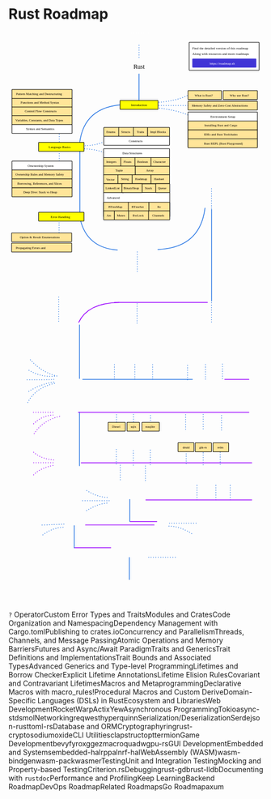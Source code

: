 # Rust Roadmap

<link href="style/main.css" rel="stylesheet">

<svg xmlns="http://www.w3.org/2000/svg" xmlns:xlink="http://www.w3.org/1999/xlink" viewBox="114 164 1349 3053" style="font-family: balsamiq"><path d="M370 1981Q282.6173623453262 1959.3298495166546 223 1887" fill="none" stroke="rgb(43,120,228)" stroke-width="4" stroke-linecap="round" stroke-linejoin="round" stroke-dasharray="0.8 12"></path><path d="M754 2940Q753.9843182390479 2991.8340280064426 754 3056.7794971141675" fill="none" stroke="rgb(43,120,228)" stroke-width="4" stroke-linecap="round" stroke-linejoin="round" stroke-dasharray="undefined"></path><path d="M856.1634036274464 2939.284424534148Q919.3592018825486 2939.027585267256 998.5402181279353 2938.6627039996583" fill="none" stroke="rgb(43,120,228)" stroke-width="4" stroke-linecap="round" stroke-linejoin="round" stroke-dasharray="0.8 12"></path><path d="M462.45735102322453 2888Q558.879652780037 2888 655.3019545368494 2888" fill="none" stroke="rgb(153,0,255)" stroke-width="4" stroke-linecap="round" stroke-linejoin="round" stroke-dasharray="undefined"></path><path d="M462 2772Q461.98431823904787 2823.8340280064426 462 2888.7794971141675" fill="none" stroke="rgb(43,120,228)" stroke-width="4" stroke-linecap="round" stroke-linejoin="round" stroke-dasharray="undefined"></path><path d="M402.8416897816994 2780.353408413874Q344.51742073554163 2783.0594923142744 292.9819881231268 2822.491376173327" fill="none" stroke="rgb(43,120,228)" stroke-width="4" stroke-linecap="round" stroke-linejoin="round" stroke-dasharray="0.8 12"></path><path d="M407.3564720416407 2763.7992067940895Q355.04670294938836 2765.942104849148 289.506625223029 2768.6627039996583" fill="none" stroke="rgb(43,120,228)" stroke-width="4" stroke-linecap="round" stroke-linejoin="round" stroke-dasharray="0.8 12"></path><path d="M521.4573510232245 2768Q703.2364660256287 2768 885.015581028033 2768" fill="none" stroke="rgb(153,0,255)" stroke-width="4" stroke-linecap="round" stroke-linejoin="round" stroke-dasharray="undefined"></path><path d="M758.2544277690694 2750Q828.6350043985511 2750 899.015581028033 2750" fill="none" stroke="rgb(153,0,255)" stroke-width="4" stroke-linecap="round" stroke-linejoin="round" stroke-dasharray="undefined"></path><path d="M963.1535487874855 2774.3336987339526Q1025.55171998833 2774.597801145702 1092.5773069058039 2819.481521333366" fill="none" stroke="rgb(43,120,228)" stroke-width="4" stroke-linecap="round" stroke-linejoin="round" stroke-dasharray="0.8 12"></path><path d="M966.1634036274464 2759.284424534148Q1029.3592018825484 2759.027585267256 1108.5402181279353 2758.6627039996583" fill="none" stroke="rgb(43,120,228)" stroke-width="4" stroke-linecap="round" stroke-linejoin="round" stroke-dasharray="0.8 12"></path><path d="M756 2633Q755.9843182390479 2684.8340280064426 756 2749.7794971141675" fill="none" stroke="rgb(43,120,228)" stroke-width="4" stroke-linecap="round" stroke-linejoin="round" stroke-dasharray="undefined"></path><path d="M635.0793712317483 2652.6821140055463Q583.4607349937739 2656.8890471399313 525.4364760523154 2693.6627039996583" fill="none" stroke="rgb(43,120,228)" stroke-width="4" stroke-linecap="round" stroke-linejoin="round" stroke-dasharray="0.8 12"></path><path d="M636.5842986517288 2622.583565605937Q585.2511366103618 2621.4603373202494 525.4364760523154 2584.6627039996583" fill="none" stroke="rgb(43,120,228)" stroke-width="4" stroke-linecap="round" stroke-linejoin="round" stroke-dasharray="0.8 12"></path><path d="M647.1187905915918 2639.6627039996583Q581.1243014360415 2639.6427381617154 498.43647605231536 2639.6627039996583" fill="none" stroke="rgb(43,120,228)" stroke-width="4" stroke-linecap="round" stroke-linejoin="round" stroke-dasharray="0.8 12"></path><path d="M1287.7888484792786 2635.6627039996583Q1287.8007881932717 2596.1975271364768 1287.7888484792786 2546.749615728162" fill="none" stroke="rgb(43,120,228)" stroke-width="4" stroke-linecap="round" stroke-linejoin="round" stroke-dasharray="0.8 12"></path><path d="M1211.7888484792786 2635.6627039996583Q1211.8007881932717 2596.1975271364768 1211.7888484792786 2546.749615728162" fill="none" stroke="rgb(43,120,228)" stroke-width="4" stroke-linecap="round" stroke-linejoin="round" stroke-dasharray="0.8 12"></path><path d="M1111.7888484792786 2635.6627039996583Q1111.8007881932717 2596.1975271364768 1111.7888484792786 2546.749615728162" fill="none" stroke="rgb(43,120,228)" stroke-width="4" stroke-linecap="round" stroke-linejoin="round" stroke-dasharray="0.8 12"></path><path d="M841.2544277690694 2636Q1121.5013556560707 2636 1401.748283543072 2636" fill="none" stroke="rgb(153,0,255)" stroke-width="4" stroke-linecap="round" stroke-linejoin="round" stroke-dasharray="undefined"></path><path d="M1144.7888484792786 2450.6627039996583Q1144.8007881932717 2411.1975271364768 1144.7888484792786 2361.749615728162" fill="none" stroke="rgb(43,120,228)" stroke-width="4" stroke-linecap="round" stroke-linejoin="round" stroke-dasharray="0.8 12"></path><path d="M1234.7888484792786 2447.6627039996583Q1234.8007881932717 2408.1975271364768 1234.7888484792786 2358.749615728162" fill="none" stroke="rgb(43,120,228)" stroke-width="4" stroke-linecap="round" stroke-linejoin="round" stroke-dasharray="0.8 12"></path><path d="M1054.7888484792786 2443.6627039996583Q1054.8007881932717 2404.1975271364768 1054.7888484792786 2354.749615728162" fill="none" stroke="rgb(43,120,228)" stroke-width="4" stroke-linecap="round" stroke-linejoin="round" stroke-dasharray="0.8 12"></path><g class="clickable-group" data-group-id="100-gui-dev:druid"><rect x="1011.35" y="2333.35" width="84.3" height="47.3" rx="2" fill="rgb(255,229,153)" fill-opacity="1" stroke="rgb(0,0,0)" stroke-width="2.7"></rect><text x="1036" y="2363.5" fill="rgb(0,0,0)" font-style="normal" font-weight="normal" font-size="17px"><tspan>druid</tspan></text></g><g class="clickable-group" data-group-id="101-gui-dev:gtk-rs"><rect x="1102.35" y="2334.35" width="86.3" height="47.3" rx="2" fill="rgb(255,229,153)" fill-opacity="1" stroke="rgb(0,0,0)" stroke-width="2.7"></rect><text x="1124" y="2364.5" fill="rgb(0,0,0)" font-style="normal" font-weight="normal" font-size="17px"><tspan>gtk-rs</tspan></text></g><g class="clickable-group" data-group-id="102-gui-dev:relm"><rect x="1196.35" y="2334.35" width="83.3" height="47.3" rx="2" fill="rgb(255,229,153)" fill-opacity="1" stroke="rgb(0,0,0)" stroke-width="2.7"></rect><text x="1220" y="2364.5" fill="rgb(0,0,0)" font-style="normal" font-weight="normal" font-size="17px"><tspan>relm</tspan></text></g><path d="M838.7888484792786 2533.6627039996583Q838.8007881932716 2494.1975271364768 838.7888484792786 2444.749615728162" fill="none" stroke="rgb(43,120,228)" stroke-width="4" stroke-linecap="round" stroke-linejoin="round" stroke-dasharray="0.8 12"></path><path d="M705.7888484792786 2529.6627039996583Q705.8007881932716 2490.1975271364768 705.7888484792786 2440.749615728162" fill="none" stroke="rgb(43,120,228)" stroke-width="4" stroke-linecap="round" stroke-linejoin="round" stroke-dasharray="0.8 12"></path><path d="M774.7888484792786 2452.6627039996583Q774.8007881932716 2413.1975271364768 774.7888484792786 2363.749615728162" fill="none" stroke="rgb(43,120,228)" stroke-width="4" stroke-linecap="round" stroke-linejoin="round" stroke-dasharray="0.8 12"></path><path d="M864.7888484792786 2449.6627039996583Q864.8007881932716 2410.1975271364768 864.7888484792786 2360.749615728162" fill="none" stroke="rgb(43,120,228)" stroke-width="4" stroke-linecap="round" stroke-linejoin="round" stroke-dasharray="0.8 12"></path><path d="M684.7888484792786 2445.6627039996583Q684.8007881932716 2406.1975271364768 684.7888484792786 2356.749615728162" fill="none" stroke="rgb(43,120,228)" stroke-width="4" stroke-linecap="round" stroke-linejoin="round" stroke-dasharray="0.8 12"></path><path d="M498.7684053373592 2440Q950.2583444402155 2440 1401.748283543072 2440" fill="none" stroke="rgb(153,0,255)" stroke-width="4" stroke-linecap="round" stroke-linejoin="round" stroke-dasharray="undefined"></path><path d="M246.78726083088256 2503.0111918046136Q283.1714966177284 2466.2455354877925 357.92324584081643 2451.980610182584" fill="none" stroke="rgb(153,0,255)" stroke-width="4" stroke-linecap="round" stroke-linejoin="round" stroke-dasharray="0.8 12"></path><path d="M246.78726083088256 2383.703443191008Q290.20089733485577 2421.257738814955 359.5575985615507 2424.562261209366" fill="none" stroke="rgb(153,0,255)" stroke-width="4" stroke-linecap="round" stroke-linejoin="round" stroke-dasharray="0.8 12"></path><path d="M247 2439Q301.98785896360255 2439 357 2439" fill="none" stroke="rgb(153,0,255)" stroke-width="4" stroke-linecap="round" stroke-linejoin="round" stroke-dasharray="0.8 12"></path><path d="M490 2172Q489.96200932434436 2297.573253662477 490 2454.9103192958723" fill="none" stroke="rgb(43,120,228)" stroke-width="4" stroke-linecap="round" stroke-linejoin="round" stroke-dasharray="undefined"></path><path d="M250.05596627235118 2285.6422799469487Q295.43686985896994 2214.1284388882063 390.61030025550286 2192.4841748650924" fill="none" stroke="rgb(153,0,255)" stroke-width="4" stroke-linecap="round" stroke-linejoin="round" stroke-dasharray="0.8 12"></path><path d="M246.78726083088256 2233.3429928834503Q293.3465737698519 2189.014395435564 349.7514822371448 2187.581116702889" fill="none" stroke="rgb(153,0,255)" stroke-width="4" stroke-linecap="round" stroke-linejoin="round" stroke-dasharray="0.8 12"></path><path d="M246 2173Q300.98785896360255 2173 356 2173" fill="none" stroke="rgb(153,0,255)" stroke-width="4" stroke-linecap="round" stroke-linejoin="round" stroke-dasharray="0.8 12"></path><path d="M775.7888484792786 2260.6627039996583Q775.8007881932716 2221.1975271364768 775.7888484792786 2171.749615728162" fill="none" stroke="rgb(43,120,228)" stroke-width="4" stroke-linecap="round" stroke-linejoin="round" stroke-dasharray="0.8 12"></path><path d="M865.7888484792786 2266.6627039996583Q865.8007881932716 2227.1975271364768 865.7888484792786 2177.749615728162" fill="none" stroke="rgb(43,120,228)" stroke-width="4" stroke-linecap="round" stroke-linejoin="round" stroke-dasharray="0.8 12"></path><path d="M685.7888484792786 2262.6627039996583Q685.8007881932716 2223.1975271364768 685.7888484792786 2173.749615728162" fill="none" stroke="rgb(43,120,228)" stroke-width="4" stroke-linecap="round" stroke-linejoin="round" stroke-dasharray="0.8 12"></path><g class="clickable-group" data-group-id="100-database-orm:diesel"><rect x="641.35" y="2225.35" width="91.3" height="47.3" rx="2" fill="rgb(255,229,153)" fill-opacity="1" stroke="rgb(0,0,0)" stroke-width="2.7"></rect><text x="662" y="2254.5" fill="rgb(0,0,0)" font-style="normal" font-weight="normal" font-size="17px"><tspan>Diesel</tspan></text></g><g class="clickable-group" data-group-id="101-database-orm:sqlx"><rect x="741.35" y="2225.35" width="66.3" height="47.3" rx="2" fill="rgb(255,229,153)" fill-opacity="1" stroke="rgb(0,0,0)" stroke-width="2.7"></rect><text x="761" y="2254.5" fill="rgb(0,0,0)" font-style="normal" font-weight="normal" font-size="17px"><tspan>sqlx</tspan></text></g><g class="clickable-group" data-group-id="102-database-orm:rusqlite"><rect x="820.35" y="2225.35" width="92.3" height="47.3" rx="2" fill="rgb(255,229,153)" fill-opacity="1" stroke="rgb(0,0,0)" stroke-width="2.7"></rect><text x="838" y="2254.5" fill="rgb(0,0,0)" font-style="normal" font-weight="normal" font-size="17px"><tspan>rusqlite</tspan></text></g><path d="M1144.7888484792786 2260.6627039996583Q1144.8007881932717 2221.1975271364768 1144.7888484792786 2171.749615728162" fill="none" stroke="rgb(43,120,228)" stroke-width="4" stroke-linecap="round" stroke-linejoin="round" stroke-dasharray="0.8 12"></path><path d="M1241.7888484792786 2266.6627039996583Q1241.8007881932717 2227.1975271364768 1241.7888484792786 2177.749615728162" fill="none" stroke="rgb(43,120,228)" stroke-width="4" stroke-linecap="round" stroke-linejoin="round" stroke-dasharray="0.8 12"></path><path d="M1051.7888484792786 2262.6627039996583Q1051.8007881932717 2223.1975271364768 1051.7888484792786 2173.749615728162" fill="none" stroke="rgb(43,120,228)" stroke-width="4" stroke-linecap="round" stroke-linejoin="round" stroke-dasharray="0.8 12"></path><path d="M483.7684053373592 2173Q935.2583444402155 2173 1386.748283543072 2173" fill="none" stroke="rgb(153,0,255)" stroke-width="4" stroke-linecap="round" stroke-linejoin="round" stroke-dasharray="undefined"></path><path d="M1258.9195998760458 1999Q1322.833941709559 1999 1386.748283543072 1999" fill="none" stroke="rgb(153,0,255)" stroke-width="4" stroke-linecap="round" stroke-linejoin="round" stroke-dasharray="undefined"></path><path d="M1246.7888484792786 1994.662703999658Q1246.8007881932717 1955.1975271364765 1246.7888484792786 1905.7496157281619" fill="none" stroke="rgb(43,120,228)" stroke-width="4" stroke-linecap="round" stroke-linejoin="round" stroke-dasharray="0.8 12"></path><path d="M1156.7888484792786 1997.662703999658Q1156.8007881932717 1958.1975271364765 1156.7888484792786 1908.7496157281619" fill="none" stroke="rgb(43,120,228)" stroke-width="4" stroke-linecap="round" stroke-linejoin="round" stroke-dasharray="0.8 12"></path><path d="M1061.7888484792786 2001.662703999658Q1061.8007881932717 1962.1975271364765 1061.7888484792786 1912.7496157281619" fill="none" stroke="rgb(43,120,228)" stroke-width="4" stroke-linecap="round" stroke-linejoin="round" stroke-dasharray="0.8 12"></path><path d="M876.7888484792786 1997.662703999658Q876.8007881932716 1958.1975271364765 876.7888484792786 1908.7496157281619" fill="none" stroke="rgb(43,120,228)" stroke-width="4" stroke-linecap="round" stroke-linejoin="round" stroke-dasharray="0.8 12"></path><path d="M782.7888484792786 1997.662703999658Q782.8007881932716 1958.1975271364765 782.7888484792786 1908.7496157281619" fill="none" stroke="rgb(43,120,228)" stroke-width="4" stroke-linecap="round" stroke-linejoin="round" stroke-dasharray="0.8 12"></path><path d="M674.7888484792786 1997.662703999658Q674.8007881932716 1958.1975271364765 674.7888484792786 1908.7496157281619" fill="none" stroke="rgb(43,120,228)" stroke-width="4" stroke-linecap="round" stroke-linejoin="round" stroke-dasharray="0.8 12"></path><path d="M1087.661735648691 1998.9077208100184Q829.927823346783 1998.8297465186615 507 1998.9077208100184" fill="none" stroke="rgb(43,120,228)" stroke-width="4" stroke-linecap="round" stroke-linejoin="round" stroke-dasharray="undefined"></path><path d="M357.92324584081643 2019.6917170625015Q254.67529510414943 2044.2153836398602 216 2121" fill="none" stroke="rgb(43,120,228)" stroke-width="4" stroke-linecap="round" stroke-linejoin="round" stroke-dasharray="0.8 12"></path><path d="M353.02018767861347 2013.1543061795646Q283.0666815120215 2023.143346018304 220 2063" fill="none" stroke="rgb(43,120,228)" stroke-width="4" stroke-linecap="round" stroke-linejoin="round" stroke-dasharray="0.8 12"></path><path d="M354 1999Q292.0090794643519 2001.644641968984 212 2001" fill="none" stroke="rgb(43,120,228)" stroke-width="4" stroke-linecap="round" stroke-linejoin="round" stroke-dasharray="0.8 12"></path><path d="M357.92324584081643 1982.1016044856124Q282.7502144594085 1988.3838906729122 216 1947" fill="none" stroke="rgb(43,120,228)" stroke-width="4" stroke-linecap="round" stroke-linejoin="round" stroke-dasharray="0.8 12"></path><path d="M490 1711Q489.96200932434436 1836.5732536624769 490 1993.9103192958723" fill="none" stroke="rgb(43,120,228)" stroke-width="4" stroke-linecap="round" stroke-linejoin="round" stroke-dasharray="undefined"></path><path d="M379.78884847927867 1691.662703999658Q379.80695197783245 1631.8239362799552 379.78884847927867 1556.8489248858714" fill="none" stroke="rgb(43,120,228)" stroke-width="4" stroke-linecap="round" stroke-linejoin="round" stroke-dasharray="0.8 12"></path><path d="M485.82574646249856 1697.4809764123827Q533.5565279246206 1595.2817603796416 699 1592" fill="none" stroke="rgb(153,0,255)" stroke-width="4" stroke-linecap="round" stroke-linejoin="round" stroke-dasharray="undefined"></path><path d="M794.7888484792786 1701.844680721926Q794.8030821431155 1654.797150013699 794.7888484792786 1595.8489248858714" fill="none" stroke="rgb(43,120,228)" stroke-width="4" stroke-linecap="round" stroke-linejoin="round" stroke-dasharray="0.8 12"></path><path d="M674.9195998760458 1592Q920.9597999380229 1592 1167 1592" fill="none" stroke="rgb(153,0,255)" stroke-width="4" stroke-linecap="round" stroke-linejoin="round" stroke-dasharray="undefined"></path><path d="M1188.7888484792786 1695.9786052007807Q1188.803771553315 1646.6523184455075 1188.7888484792786 1584.8489248858714" fill="none" stroke="rgb(43,120,228)" stroke-width="4" stroke-linecap="round" stroke-linejoin="round" stroke-dasharray="0.8 12"></path><path d="M1189 1100Q1188.9349124213584 1315.1385539214548 1189 1584.6965034956197" fill="none" stroke="rgb(43,120,228)" stroke-width="4" stroke-linecap="round" stroke-linejoin="round" stroke-dasharray="undefined"></path><path d="M1154.3216248047888 1093.6846144050496Q1127.8545947489904 1303.3892148522145 905 1312.1384074012913" fill="none" stroke="rgb(43,120,228)" stroke-width="4" stroke-linecap="round" stroke-linejoin="round" stroke-dasharray="undefined"></path><path d="M1188.7888484792786 1093.9786052007807Q1188.803771553315 1044.6523184455075 1188.7888484792786 982.8489248858713" fill="none" stroke="rgb(43,120,228)" stroke-width="4" stroke-linecap="round" stroke-linejoin="round" stroke-dasharray="0.8 12"></path><path d="M795.7888484792786 1427.9786052007807Q795.8037715533152 1378.6523184455075 795.7888484792786 1316.8489248858714" fill="none" stroke="rgb(43,120,228)" stroke-width="4" stroke-linecap="round" stroke-linejoin="round" stroke-dasharray="0.8 12"></path><path d="M493.52211585983116 1152.0361614695616Q529.5470521239776 1303.851434704452 690.4948601868035 1314.8475811346607" fill="none" stroke="rgb(43,120,228)" stroke-width="4" stroke-linecap="round" stroke-linejoin="round" stroke-dasharray="undefined"></path><path d="M381.78884847927867 1247.9786052007807Q381.80377155331524 1198.6523184455075 381.78884847927867 1136.8489248858714" fill="none" stroke="rgb(43,120,228)" stroke-width="4" stroke-linecap="round" stroke-linejoin="round" stroke-dasharray="0.8 12"></path><path d="M492 788Q491.9536530115815 941.1939622744541 492 1133.1384074012913" fill="none" stroke="rgb(43,120,228)" stroke-width="4" stroke-linecap="round" stroke-linejoin="round" stroke-dasharray="undefined"></path><path d="M504.2489525547647 780.4468097498067Q566.0762136000193 779.3512998807404 625.0795576427906 801.7008745116257" fill="none" stroke="rgb(43,120,228)" stroke-width="4" stroke-linecap="round" stroke-linejoin="round" stroke-dasharray="0.8 12"></path><path d="M494.2489525547647 762.4468097498067Q571.2238023047556 767.8334497783549 626.5332310326576 739.1929187473465" fill="none" stroke="rgb(43,120,228)" stroke-width="4" stroke-linecap="round" stroke-linejoin="round" stroke-dasharray="0.8 12"></path><g class="clickable-group done" data-group-id="100-language-basics:data-structures:integers"><rect x="617.35" y="825.35" width="92.3" height="47.3" rx="2" fill="rgb(255,229,153)" fill-opacity="1" stroke="rgb(0,0,0)" stroke-width="2.7"></rect><text x="631" y="854.5" fill="rgb(0,0,0)" font-style="normal" font-weight="normal" font-size="17px"><tspan>Integers</tspan></text></g><g class="clickable-group done" data-group-id="101-language-basics:data-structures:floats"><rect x="708.35" y="825.35" width="77.3" height="47.3" rx="2" fill="rgb(255,229,153)" fill-opacity="1" stroke="rgb(0,0,0)" stroke-width="2.7"></rect><text x="723" y="854.5" fill="rgb(0,0,0)" font-style="normal" font-weight="normal" font-size="17px"><tspan>Floats</tspan></text></g><g class="clickable-group done" data-group-id="102-language-basics:data-structures:boolean"><rect x="783.35" y="825.35" width="86.3" height="47.3" rx="2" fill="rgb(255,229,153)" fill-opacity="1" stroke="rgb(0,0,0)" stroke-width="2.7"></rect><text x="795" y="854.5" fill="rgb(0,0,0)" font-style="normal" font-weight="normal" font-size="17px"><tspan>Boolean</tspan></text></g><g class="clickable-group done" data-group-id="103-language-basics:data-structures:character"><rect x="868.35" y="825.35" width="98.3" height="47.3" rx="2" fill="rgb(255,229,153)" fill-opacity="1" stroke="rgb(0,0,0)" stroke-width="2.7"></rect><text x="880" y="854.5" fill="rgb(0,0,0)" font-style="normal" font-weight="normal" font-size="17px"><tspan>Character</tspan></text></g><path d="M382.78884847927867 882.4468097498067Q382.8188743713787 783.2001156585675 382.78884847927867 658.8489248858713" fill="none" stroke="rgb(43,120,228)" stroke-width="4" stroke-linecap="round" stroke-linejoin="round" stroke-dasharray="0.8 12"></path><path d="M490.3290599928851 752.9533784757213Q512.0599950183354 555.130723671213 730.4011516807963 546.3458813867311" fill="none" stroke="rgb(43,120,228)" stroke-width="4" stroke-linecap="round" stroke-linejoin="round" stroke-dasharray="undefined"></path><path d="M1074 606Q1001.7369878942461 571.8664381308557 876.6666666666666 562" fill="none" stroke="rgb(43,120,228)" stroke-width="4" stroke-linecap="round" stroke-linejoin="round" stroke-dasharray="0.8 12"></path><path d="M1071.3333333333333 494Q998.44314357353 530.5785280649723 892.6666666666666 535.3333333333334" fill="none" stroke="rgb(43,120,228)" stroke-width="4" stroke-linecap="round" stroke-linejoin="round" stroke-dasharray="0.8 12"></path><path d="M1090 551.1591837857379Q1002.7070610865221 551.1327743583116 893.3333333333334 551.1591837857379" fill="none" stroke="rgb(43,120,228)" stroke-width="4" stroke-linecap="round" stroke-linejoin="round" stroke-dasharray="0.8 12"></path><text x="776" y="355.5" fill="rgb(0,0,0)" font-style="normal" font-weight="normal" font-size="32px"><tspan>Rust</tspan></text><g><rect x="1070.35" y="217.35" width="370.3" height="148.3" rx="2" fill="rgb(255,255,255)" fill-opacity="1" stroke="rgb(0,0,0)" stroke-width="2.7"></rect><text x="1087" y="254.5" fill="rgb(0,0,0)" font-style="normal" font-weight="normal" font-size="18px"><tspan>Find the detailed version of this roadmap</tspan></text><g class="clickable-group" data-group-id="ext_link:roadmap.sh"><rect x="1088.35" y="305.35" width="336.3" height="44.3" rx="2" fill="rgb(65,53,214)" fill-opacity="1" stroke="rgb(65,53,214)" stroke-width="2.7"></rect><text x="1179" y="335" fill="rgb(255,255,255)" font-style="normal" font-weight="normal" font-size="18px"><tspan>https://roadmap.sh</tspan></text></g><text x="1087" y="283.5" fill="rgb(0,0,0)" font-style="normal" font-weight="normal" font-size="18px"><tspan>Along with resources and more roadmaps</tspan></text></g><path d="M805 233Q804.9900415173787 265.91647339024644 805 307.1591837857379" fill="none" stroke="rgb(43,120,228)" stroke-width="4" stroke-linecap="round" stroke-linejoin="round" stroke-dasharray="0.8 12"></path><path d="M805 385Q804.9779613492987 457.8459030312667 805 549.118210565488" fill="none" stroke="rgb(43,120,228)" stroke-width="4" stroke-linecap="round" stroke-linejoin="round" stroke-dasharray="undefined"></path><path d="M854.5784149280623 169.15918378573792Q809.9354381636736 169.14567759073944 754 169.15918378573792" fill="none" stroke="rgb(255,255,255)" stroke-width="4" stroke-linecap="round" stroke-linejoin="round" stroke-dasharray="0.8 12"></path><g class="clickable-group done" data-group-id="100-introduction"><rect x="704.35" y="524.35" width="201.3" height="47.3" rx="2" fill="rgb(255,255,0)" fill-opacity="1" stroke="rgb(0,0,0)" stroke-width="2.7"></rect><text x="763" y="554.5" fill="rgb(0,0,0)" font-style="normal" font-weight="normal" font-size="17px"><tspan>Introduction</tspan></text></g><g class="clickable-group done" data-group-id="100-introduction:what-is-rust"><rect x="1064.35" y="472.35" width="177.3" height="47.3" rx="2" fill="rgb(255,229,153)" fill-opacity="1" stroke="rgb(0,0,0)" stroke-width="2.7"></rect><text x="1100" y="503" fill="rgb(0,0,0)" font-style="normal" font-weight="normal" font-size="17px"><tspan>What is Rust?</tspan></text></g><g class="clickable-group done" data-group-id="102-introduction:memory-safety"><rect x="1064.35" y="528.35" width="367.3" height="47.3" rx="2" fill="rgb(255,229,153)" fill-opacity="1" stroke="rgb(0,0,0)" stroke-width="2.7"></rect><text x="1084" y="558" fill="rgb(0,0,0)" font-style="normal" font-weight="normal" font-size="17px"><tspan>Memory Safety and Zero-Cost Abstractions</tspan></text></g><rect x="1064.35" y="585.35" width="367.3" height="186.3" rx="2" fill="rgb(255,255,255)" fill-opacity="1" stroke="rgb(0,0,0)" stroke-width="2.7"></rect><g class="clickable-group done" data-group-id="101-language-basics"><rect x="273.35" y="746.35" width="240.3" height="47.3" rx="2" fill="rgb(255,255,0)" fill-opacity="1" stroke="rgb(0,0,0)" stroke-width="2.7"></rect><text x="327" y="776.5" fill="rgb(0,0,0)" font-style="normal" font-weight="normal" font-size="17px"><tspan>Language Basics</tspan></text></g><g class="clickable-group done" data-group-id="101-introduction:why-rust"><rect x="1250.35" y="472.35" width="181.3" height="47.3" rx="2" fill="rgb(255,229,153)" fill-opacity="1" stroke="rgb(0,0,0)" stroke-width="2.7"></rect><text x="1285" y="503" fill="rgb(0,0,0)" font-style="normal" font-weight="normal" font-size="17px"><tspan>Why use Rust?</tspan></text></g><text x="1183" y="615.5" fill="rgb(0,0,0)" font-style="normal" font-weight="normal" font-size="17px"><tspan>Environment Setup</tspan></text><g class="clickable-group done" data-group-id="103-introduction:installing-rust"><rect x="1064.35" y="633.35" width="367.3" height="47.3" rx="2" fill="rgb(255,229,153)" fill-opacity="1" stroke="rgb(0,0,0)" stroke-width="2.7"></rect><text x="1151" y="662.5" fill="rgb(0,0,0)" font-style="normal" font-weight="normal" font-size="17px"><tspan>Installing Rust and Cargo</tspan></text></g><g class="clickable-group done" data-group-id="104-introduction:ides-and-rust"><rect x="1064.35" y="680.35" width="367.3" height="47.3" rx="2" fill="rgb(255,229,153)" fill-opacity="1" stroke="rgb(0,0,0)" stroke-width="2.7"></rect><text x="1149" y="709.5" fill="rgb(0,0,0)" font-style="normal" font-weight="normal" font-size="17px"><tspan>IDEs and Rust Toolchains</tspan></text></g><g class="clickable-group done" data-group-id="105-introduction:rust-repl"><rect x="1064.35" y="727.35" width="367.3" height="47.3" rx="2" fill="rgb(255,229,153)" fill-opacity="1" stroke="rgb(0,0,0)" stroke-width="2.7"></rect><text x="1149" y="757" fill="rgb(0,0,0)" font-style="normal" font-weight="normal" font-size="17px"><tspan>Rust REPL (Rust Playground)</tspan></text></g><g class="clickable-group done" data-group-id="100-language-basics:syntax"><rect x="132.35" y="651.35" width="318.3" height="47.3" rx="2" fill="rgb(255,255,255)" fill-opacity="1" stroke="rgb(0,0,0)" stroke-width="2.7"></rect><text x="207" y="681.5" fill="rgb(0,0,0)" font-style="normal" font-weight="normal" font-size="17px"><tspan>Syntax and Semantics</tspan></text></g><g class="clickable-group done" data-group-id="101-language-basics:syntax:variables"><rect x="132.35" y="604.35" width="318.3" height="47.3" rx="2" fill="rgb(255,229,153)" fill-opacity="1" stroke="rgb(0,0,0)" stroke-width="2.7"></rect><text x="151" y="635" fill="rgb(0,0,0)" font-style="normal" font-weight="normal" font-size="17px"><tspan>Variables, Constants, and Data Types</tspan></text></g><g class="clickable-group done" data-group-id="102-language-basics:syntax:control-flow"><rect x="132.35" y="557.35" width="318.3" height="47.3" rx="2" fill="rgb(255,229,153)" fill-opacity="1" stroke="rgb(0,0,0)" stroke-width="2.7"></rect><text x="200" y="587.5" fill="rgb(0,0,0)" font-style="normal" font-weight="normal" font-size="17px"><tspan>Control Flow Constructs</tspan></text></g><g class="clickable-group done" data-group-id="103-language-basics:syntax:functions"><rect x="132.35" y="512.35" width="318.3" height="47.3" rx="2" fill="rgb(255,229,153)" fill-opacity="1" stroke="rgb(0,0,0)" stroke-width="2.7"></rect><text x="178" y="542.5" fill="rgb(0,0,0)" font-style="normal" font-weight="normal" font-size="17px"><tspan>Functions and Method Syntax</tspan></text></g><g class="clickable-group done" data-group-id="101-language-basics:ownership"><rect x="132.35" y="845.35" width="318.3" height="47.3" rx="2" fill="rgb(255,255,255)" fill-opacity="1" stroke="rgb(0,0,0)" stroke-width="2.7"></rect><text x="216" y="875.5" fill="rgb(0,0,0)" font-style="normal" font-weight="normal" font-size="17px"><tspan>Onwnership System</tspan></text></g><g class="clickable-group done" data-group-id="100-language-basics:ownership:rules"><rect x="132.35" y="892.35" width="318.3" height="47.3" rx="2" fill="rgb(255,229,153)" fill-opacity="1" stroke="rgb(0,0,0)" stroke-width="2.7"></rect><text x="151" y="922.5" fill="rgb(0,0,0)" font-style="normal" font-weight="normal" font-size="17px"><tspan>Ownership Rules and Memory Safety</tspan></text></g><g class="clickable-group done" data-group-id="101-language-basics:ownership:borrowing"><rect x="132.35" y="939.35" width="318.3" height="47.3" rx="2" fill="rgb(255,229,153)" fill-opacity="1" stroke="rgb(0,0,0)" stroke-width="2.7"></rect><text x="161" y="969.5" fill="rgb(0,0,0)" font-style="normal" font-weight="normal" font-size="17px"><tspan>Borrowing, References, and Slices</tspan></text></g><g class="clickable-group done" data-group-id="102-language-basics:ownership:stack-heap"><rect x="132.35" y="986.35" width="318.3" height="47.3" rx="2" fill="rgb(255,229,153)" fill-opacity="1" stroke="rgb(0,0,0)" stroke-width="2.7"></rect><text x="192" y="1016.5" fill="rgb(0,0,0)" font-style="normal" font-weight="normal" font-size="17px"><tspan>Deep Dive: Stack vs Heap</tspan></text></g><g class="clickable-group done" data-group-id="104-language-basics:syntax:pattern-matching"><rect x="132.35" y="466.35" width="318.3" height="47.3" rx="2" fill="rgb(255,229,153)" fill-opacity="1" stroke="rgb(0,0,0)" stroke-width="2.7"></rect><text x="154" y="497" fill="rgb(0,0,0)" font-style="normal" font-weight="normal" font-size="17px"><tspan>Pattern Matching and Destructuring</tspan></text></g><g class="clickable-group done" data-group-id="103-language-basics:data-structures"><rect x="617.35" y="779.35" width="349.3" height="47.3" rx="2" fill="rgb(255,255,255)" fill-opacity="1" stroke="rgb(0,0,0)" stroke-width="2.7"></rect><text x="717" y="809.5" fill="rgb(0,0,0)" font-style="normal" font-weight="normal" font-size="17px"><tspan>Data Structures</tspan></text></g><g class="clickable-group done" data-group-id="104-language-basics:data-structures:tuple"><rect x="617.35" y="871.35" width="168.3" height="47.3" rx="2" fill="rgb(255,229,153)" fill-opacity="1" stroke="rgb(0,0,0)" stroke-width="2.7"></rect><text x="680" y="900.5" fill="rgb(0,0,0)" font-style="normal" font-weight="normal" font-size="17px"><tspan>Tuple</tspan></text></g><g class="clickable-group done" data-group-id="105-language-basics:data-structures:array"><rect x="785.35" y="872.35" width="181.3" height="47.3" rx="2" fill="rgb(255,229,153)" fill-opacity="1" stroke="rgb(0,0,0)" stroke-width="2.7"></rect><text x="843" y="901" fill="rgb(0,0,0)" font-style="normal" font-weight="normal" font-size="17px"><tspan>Array</tspan></text></g><g class="clickable-group done" data-group-id="112-language-basics:data-structures:stack"><rect x="821.35" y="964.35" width="74.3" height="47.3" rx="2" fill="rgb(255,229,153)" fill-opacity="1" stroke="rgb(0,0,0)" stroke-width="2.7"></rect><text x="836" y="993.5" fill="rgb(0,0,0)" font-style="normal" font-weight="normal" font-size="17px"><tspan>Stack</tspan></text></g><rect x="617.35" y="1011.35" width="350.3" height="127.3" rx="2" fill="rgb(255,255,255)" fill-opacity="1" stroke="rgb(0,0,0)" stroke-width="2.7"></rect><text x="634" y="1045" fill="rgb(0,0,0)" font-style="normal" font-weight="normal" font-size="17px"><tspan>Advanced</tspan></text><g class="clickable-group done" data-group-id="106-language-basics:data-structures:vector"><rect x="617.35" y="917.35" width="76.3" height="47.3" rx="2" fill="rgb(255,229,153)" fill-opacity="1" stroke="rgb(0,0,0)" stroke-width="2.7"></rect><text x="631" y="947" fill="rgb(0,0,0)" font-style="normal" font-weight="normal" font-size="17px"><tspan>Vector</tspan></text></g><g class="clickable-group done" data-group-id="107-language-basics:data-structures:string"><rect x="693.35" y="917.35" width="78.3" height="47.3" rx="2" fill="rgb(255,229,153)" fill-opacity="1" stroke="rgb(0,0,0)" stroke-width="2.7"></rect><text x="710" y="946.5" fill="rgb(0,0,0)" font-style="normal" font-weight="normal" font-size="17px"><tspan>String</tspan></text></g><g class="clickable-group done" data-group-id="108-language-basics:data-structures:hashmap"><rect x="768.35" y="917.35" width="101.3" height="47.3" rx="2" fill="rgb(255,229,153)" fill-opacity="1" stroke="rgb(0,0,0)" stroke-width="2.7"></rect><text x="784" y="946.5" fill="rgb(0,0,0)" font-style="normal" font-weight="normal" font-size="17px"><tspan>Hashmap</tspan></text></g><g class="clickable-group done" data-group-id="109-language-basics:data-structures:hashset"><rect x="868.35" y="917.35" width="98.3" height="47.3" rx="2" fill="rgb(255,229,153)" fill-opacity="1" stroke="rgb(0,0,0)" stroke-width="2.7"></rect><text x="884" y="946.5" fill="rgb(0,0,0)" font-style="normal" font-weight="normal" font-size="17px"><tspan>Hashset</tspan></text></g><g class="clickable-group done" data-group-id="110-language-basics:data-structures:linked-list"><rect x="617.35" y="964.35" width="107.3" height="47.3" rx="2" fill="rgb(255,229,153)" fill-opacity="1" stroke="rgb(0,0,0)" stroke-width="2.7"></rect><text x="628" y="993.5" fill="rgb(0,0,0)" font-style="normal" font-weight="normal" font-size="17px"><tspan>LinkedList</tspan></text></g><g class="clickable-group done" data-group-id="111-language-basics:data-structures:binary-heap"><rect x="714.35" y="964.35" width="107.3" height="47.3" rx="2" fill="rgb(255,229,153)" fill-opacity="1" stroke="rgb(0,0,0)" stroke-width="2.7"></rect><text x="723" y="993.5" fill="rgb(0,0,0)" font-style="normal" font-weight="normal" font-size="17px"><tspan>BinaryHeap</tspan></text></g><g class="clickable-group done" data-group-id="113-language-basics:data-structures:queue"><rect x="893.35" y="964.35" width="74.3" height="47.3" rx="2" fill="rgb(255,229,153)" fill-opacity="1" stroke="rgb(0,0,0)" stroke-width="2.7"></rect><text x="905" y="994" fill="rgb(0,0,0)" font-style="normal" font-weight="normal" font-size="17px"><tspan>Queue</tspan></text></g><g class="clickable-group done" data-group-id="114-language-basics:data-structures:btree-map"><rect x="617.35" y="1062.35" width="132.3" height="47.3" rx="2" fill="rgb(255,229,153)" fill-opacity="1" stroke="rgb(0,0,0)" stroke-width="2.7"></rect><text x="643" y="1091.5" fill="rgb(0,0,0)" font-style="normal" font-weight="normal" font-size="17px"><tspan>BTreeMap</tspan></text></g><g class="clickable-group done" data-group-id="115-language-basics:data-structures:btree-set"><rect x="748.35" y="1062.35" width="109.3" height="47.3" rx="2" fill="rgb(255,229,153)" fill-opacity="1" stroke="rgb(0,0,0)" stroke-width="2.7"></rect><text x="766" y="1091.5" fill="rgb(0,0,0)" font-style="normal" font-weight="normal" font-size="17px"><tspan>BTreeSet</tspan></text></g><g class="clickable-group done" data-group-id="116-language-basics:data-structures:rc"><rect x="857.35" y="1062.35" width="110.3" height="47.3" rx="2" fill="rgb(255,229,153)" fill-opacity="1" stroke="rgb(0,0,0)" stroke-width="2.7"></rect><text x="902" y="1091.5" fill="rgb(0,0,0)" font-style="normal" font-weight="normal" font-size="17px"><tspan>Rc</tspan></text></g><g class="clickable-group done" data-group-id="117-language-basics:data-structures:arc"><rect x="617.35" y="1108.35" width="57.3" height="47.3" rx="2" fill="rgb(255,229,153)" fill-opacity="1" stroke="rgb(0,0,0)" stroke-width="2.7"></rect><text x="633" y="1138" fill="rgb(0,0,0)" font-style="normal" font-weight="normal" font-size="17px"><tspan>Arc</tspan></text></g><g class="clickable-group done" data-group-id="119-language-basics:data-structures:rwlock"><rect x="749.35" y="1108.35" width="107.3" height="47.3" rx="2" fill="rgb(255,229,153)" fill-opacity="1" stroke="rgb(0,0,0)" stroke-width="2.7"></rect><text x="771" y="1137.5" fill="rgb(0,0,0)" font-style="normal" font-weight="normal" font-size="17px"><tspan>RwLock</tspan></text></g><g class="clickable-group done" data-group-id="120-language-basics:data-structures:channels"><rect x="855.35" y="1108.35" width="112.3" height="47.3" rx="2" fill="rgb(255,229,153)" fill-opacity="1" stroke="rgb(0,0,0)" stroke-width="2.7"></rect><text x="875" y="1137.5" fill="rgb(0,0,0)" font-style="normal" font-weight="normal" font-size="17px"><tspan>Channels</tspan></text></g><g class="clickable-group done" data-group-id="118-language-basics:data-structures:mutex"><rect x="674.35" y="1108.35" width="75.3" height="47.3" rx="2" fill="rgb(255,229,153)" fill-opacity="1" stroke="rgb(0,0,0)" stroke-width="2.7"></rect><text x="688" y="1137.5" fill="rgb(0,0,0)" font-style="normal" font-weight="normal" font-size="17px"><tspan>Mutex</tspan></text></g><g class="clickable-group done" data-group-id="100-language-basics:constructs:enums"><rect x="618.35" y="667.35" width="81.3" height="47.3" rx="2" fill="rgb(255,229,153)" fill-opacity="1" stroke="rgb(0,0,0)" stroke-width="2.7"></rect><text x="632" y="696.5" fill="rgb(0,0,0)" font-style="normal" font-weight="normal" font-size="17px"><tspan>Enums</tspan></text></g><g class="clickable-group done" data-group-id="101-language-basics:constructs:structs"><rect x="697.35" y="667.35" width="80.3" height="47.3" rx="2" fill="rgb(255,229,153)" fill-opacity="1" stroke="rgb(0,0,0)" stroke-width="2.7"></rect><text x="711" y="696.5" fill="rgb(0,0,0)" font-style="normal" font-weight="normal" font-size="17px"><tspan>Structs</tspan></text></g><g class="clickable-group done" data-group-id="102-language-basics:constructs:traits"><rect x="775.35" y="667.35" width="75.3" height="47.3" rx="2" fill="rgb(255,229,153)" fill-opacity="1" stroke="rgb(0,0,0)" stroke-width="2.7"></rect><text x="793" y="696.5" fill="rgb(0,0,0)" font-style="normal" font-weight="normal" font-size="17px"><tspan>Traits</tspan></text></g><g class="clickable-group done" data-group-id="103-language-basics:constructs:impl-blocks"><rect x="850.35" y="667.35" width="116.3" height="47.3" rx="2" fill="rgb(255,229,153)" fill-opacity="1" stroke="rgb(0,0,0)" stroke-width="2.7"></rect><text x="864" y="696.5" fill="rgb(0,0,0)" font-style="normal" font-weight="normal" font-size="17px"><tspan>Impl Blocks</tspan></text></g><g class="clickable-group done" data-group-id="102-language-basics:constructs"><rect x="618.35" y="714.35" width="348.3" height="47.3" rx="2" fill="rgb(255,255,255)" fill-opacity="1" stroke="rgb(0,0,0)" stroke-width="2.7"></rect><text x="751" y="744.5" fill="rgb(0,0,0)" font-style="normal" font-weight="normal" font-size="17px"><tspan>Constructs</tspan></text></g><g class="clickable-group done" data-group-id="102-error-handling"><rect x="273.35" y="1115.35" width="240.3" height="47.3" rx="2" fill="rgb(255,255,0)" fill-opacity="1" stroke="rgb(0,0,0)" stroke-width="2.7"></rect><text x="337" y="1145.5" fill="rgb(0,0,0)" font-style="normal" font-weight="normal" font-size="17px"><tspan>Error Handling</tspan></text></g><g class="clickable-group done" data-group-id="100-error-handling:option"><rect x="130.35" y="1224.35" width="318.3" height="47.3" rx="2" fill="rgb(255,229,153)" fill-opacity="1" stroke="rgb(0,0,0)" stroke-width="2.7"></rect><text x="174" y="1254.5" fill="rgb(0,0,0)" font-style="normal" font-weight="normal" font-size="17px"><tspan>Option &amp; Result Enumerations</tspan></text></g><g class="clickable-group done" data-group-id="101-error-handling:propagating"><rect x="130.35" y="1278.35" width="318.3" height="47.3" rx="2" fill="rgb(255,229,153)" fill-opacity="1" stroke="rgb(0,0,0)" stroke-width="2.7"></rect><text x="153" y="1309" fill="rgb(0,0,0)" font-style="normal" font-weight="normal" font-size="17px"><tspan>Propagating Errors and `?` Operator</tspan></text></g><g class="clickable-group done" data-group-id="102-error-handling:custom-error"><rect x="130.35" y="1332.35" width="318.3" height="47.3" rx="2" fill="rgb(255,229,153)" fill-opacity="1" stroke="rgb(0,0,0)" stroke-width="2.7"></rect><text x="174" y="1362.5" fill="rgb(0,0,0)" font-style="normal" font-weight="normal" font-size="17px"><tspan>Custom Error Types and Traits</tspan></text></g><g class="clickable-group done" data-group-id="103-modules-and-crates"><rect x="676.35" y="1288.35" width="240.3" height="47.3" rx="2" fill="rgb(255,255,0)" fill-opacity="1" stroke="rgb(0,0,0)" stroke-width="2.7"></rect><text x="727" y="1318.5" fill="rgb(0,0,0)" font-style="normal" font-weight="normal" font-size="17px"><tspan>Modules and Crates</tspan></text></g><g class="clickable-group done" data-group-id="100-modules-and-crates:code-organization"><rect x="617.35" y="1376.35" width="359.3" height="47.3" rx="2" fill="rgb(255,229,153)" fill-opacity="1" stroke="rgb(0,0,0)" stroke-width="2.7"></rect><text x="652" y="1407" fill="rgb(0,0,0)" font-style="normal" font-weight="normal" font-size="17px"><tspan>Code Organization and Namespacing</tspan></text></g><g class="clickable-group done" data-group-id="101-modules-and-crates:dependency-mgmt"><rect x="617.35" y="1423.35" width="359.3" height="47.3" rx="2" fill="rgb(255,229,153)" fill-opacity="1" stroke="rgb(0,0,0)" stroke-width="2.7"></rect><text x="634" y="1453.5" fill="rgb(0,0,0)" font-style="normal" font-weight="normal" font-size="17px"><tspan>Dependency Management with Cargo.toml</tspan></text></g><g class="clickable-group done" data-group-id="102-modules-and-crates:publishing"><rect x="617.35" y="1470.35" width="359.3" height="47.3" rx="2" fill="rgb(255,229,153)" fill-opacity="1" stroke="rgb(0,0,0)" stroke-width="2.7"></rect><text x="713" y="1501" fill="rgb(0,0,0)" font-style="normal" font-weight="normal" font-size="17px"><tspan>Publishing to crates.io</tspan></text></g><g class="clickable-group" data-group-id="104-concurrency-parallelism"><rect x="1106.35" y="1062.35" width="277.3" height="47.3" rx="2" fill="rgb(255,255,0)" fill-opacity="1" stroke="rgb(0,0,0)" stroke-width="2.7"></rect><text x="1136" y="1093" fill="rgb(0,0,0)" font-style="normal" font-weight="normal" font-size="17px"><tspan>Concurrency and Parallelism</tspan></text></g><g class="clickable-group" data-group-id="102-concurrency-parallelism:threads"><rect x="1065.35" y="858.35" width="359.3" height="47.3" rx="2" fill="rgb(255,229,153)" fill-opacity="1" stroke="rgb(0,0,0)" stroke-width="2.7"></rect><text x="1085" y="889" fill="rgb(0,0,0)" font-style="normal" font-weight="normal" font-size="17px"><tspan>Threads, Channels, and Message Passing</tspan></text></g><g class="clickable-group" data-group-id="101-concurrency-parallelism:atomic-operations"><rect x="1065.35" y="912.35" width="359.3" height="47.3" rx="2" fill="rgb(255,229,153)" fill-opacity="1" stroke="rgb(0,0,0)" stroke-width="2.7"></rect><text x="1090" y="943" fill="rgb(0,0,0)" font-style="normal" font-weight="normal" font-size="17px"><tspan>Atomic Operations and Memory Barriers</tspan></text></g><g class="clickable-group" data-group-id="100-concurrency-parallelism:futures"><rect x="1065.35" y="965.35" width="359.3" height="47.3" rx="2" fill="rgb(255,229,153)" fill-opacity="1" stroke="rgb(0,0,0)" stroke-width="2.7"></rect><text x="1112" y="996" fill="rgb(0,0,0)" font-style="normal" font-weight="normal" font-size="17px"><tspan>Futures and Async/Await Paradigm</tspan></text></g><g class="clickable-group done" data-group-id="105-traits-generics"><rect x="1146.35" y="1567.35" width="277.3" height="47.3" rx="2" fill="rgb(255,255,0)" fill-opacity="1" stroke="rgb(0,0,0)" stroke-width="2.7"></rect><text x="1209" y="1598" fill="rgb(0,0,0)" font-style="normal" font-weight="normal" font-size="17px"><tspan>Traits and Generics</tspan></text></g><g class="clickable-group done" data-group-id="100-traits-generics:trait-def"><rect x="1011.35" y="1673.35" width="413.3" height="47.3" rx="2" fill="rgb(255,229,153)" fill-opacity="1" stroke="rgb(0,0,0)" stroke-width="2.7"></rect><text x="1075" y="1703.5" fill="rgb(0,0,0)" font-style="normal" font-weight="normal" font-size="17px"><tspan>Trait Definitions and Implementations</tspan></text></g><g class="clickable-group done" data-group-id="101-traits-generics:trait-bounds"><rect x="1011.35" y="1727.35" width="413.3" height="47.3" rx="2" fill="rgb(255,229,153)" fill-opacity="1" stroke="rgb(0,0,0)" stroke-width="2.7"></rect><text x="1084" y="1758" fill="rgb(0,0,0)" font-style="normal" font-weight="normal" font-size="17px"><tspan>Trait Bounds and Associated Types</tspan></text></g><g class="clickable-group done" data-group-id="102-traits-generics:advanced-generics"><rect x="1011.35" y="1780.35" width="413.3" height="47.3" rx="2" fill="rgb(255,229,153)" fill-opacity="1" stroke="rgb(0,0,0)" stroke-width="2.7"></rect><text x="1031" y="1811" fill="rgb(0,0,0)" font-style="normal" font-weight="normal" font-size="17px"><tspan>Advanced Generics and Type-level Programming</tspan></text></g><g class="clickable-group done" data-group-id="106-lifetimes-borrow"><rect x="658.35" y="1568.35" width="277.3" height="47.3" rx="2" fill="rgb(255,255,0)" fill-opacity="1" stroke="rgb(0,0,0)" stroke-width="2.7"></rect><text x="681" y="1598.5" fill="rgb(0,0,0)" font-style="normal" font-weight="normal" font-size="17px"><tspan>Lifetimes and Borrow Checker</tspan></text></g><g class="clickable-group done" data-group-id="100-lifetimes-borrow:explicit-lifetime"><rect x="636.35" y="1673.35" width="328.3" height="47.3" rx="2" fill="rgb(255,229,153)" fill-opacity="1" stroke="rgb(0,0,0)" stroke-width="2.7"></rect><text x="691" y="1704" fill="rgb(0,0,0)" font-style="normal" font-weight="normal" font-size="17px"><tspan>Explicit Lifetime Annotations</tspan></text></g><g class="clickable-group done" data-group-id="101-lifetimes-borrow:lifetime-elision"><rect x="636.35" y="1727.35" width="328.3" height="47.3" rx="2" fill="rgb(255,229,153)" fill-opacity="1" stroke="rgb(0,0,0)" stroke-width="2.7"></rect><text x="717" y="1757.5" fill="rgb(0,0,0)" font-style="normal" font-weight="normal" font-size="17px"><tspan>Lifetime Elision Rules</tspan></text></g><g class="clickable-group done" data-group-id="102-lifetimes-borrow:covariant"><rect x="636.35" y="1781.35" width="328.3" height="47.3" rx="2" fill="rgb(255,229,153)" fill-opacity="1" stroke="rgb(0,0,0)" stroke-width="2.7"></rect><text x="654" y="1811.5" fill="rgb(0,0,0)" font-style="normal" font-weight="normal" font-size="17px"><tspan>Covariant and Contravariant Lifetimes</tspan></text></g><g class="clickable-group" data-group-id="107-macros"><rect x="255.35" y="1674.35" width="277.3" height="47.3" rx="2" fill="rgb(255,255,0)" fill-opacity="1" stroke="rgb(0,0,0)" stroke-width="2.7"></rect><text x="275" y="1704.5" fill="rgb(0,0,0)" font-style="normal" font-weight="normal" font-size="17px"><tspan>Macros and Metaprogramming</tspan></text></g><g class="clickable-group" data-group-id="100-macros:declarative"><rect x="129.35" y="1428.35" width="359.3" height="47.3" rx="2" fill="rgb(255,229,153)" fill-opacity="1" stroke="rgb(0,0,0)" stroke-width="2.7"></rect><text x="165" y="1458.5" fill="rgb(0,0,0)" font-style="normal" font-weight="normal" font-size="17px"><tspan>Declarative Macros with macro_rules!</tspan></text></g><g class="clickable-group" data-group-id="101-macros:procedural"><rect x="129.35" y="1482.35" width="359.3" height="47.3" rx="2" fill="rgb(255,229,153)" fill-opacity="1" stroke="rgb(0,0,0)" stroke-width="2.7"></rect><text x="160" y="1513" fill="rgb(0,0,0)" font-style="normal" font-weight="normal" font-size="17px"><tspan>Procedural Macros and Custom Derive</tspan></text></g><g class="clickable-group" data-group-id="102-macros:domain-specific"><rect x="129.35" y="1536.35" width="359.3" height="47.3" rx="2" fill="rgb(255,229,153)" fill-opacity="1" stroke="rgb(0,0,0)" stroke-width="2.7"></rect><text x="143" y="1567" fill="rgb(0,0,0)" font-style="normal" font-weight="normal" font-size="17px"><tspan>Domain-Specific Languages (DSLs) in Rust</tspan></text></g><path d="M499.10198439749036 1806.1657820870735Q344.30872965898993 1806.1189512519798 150.36045030755758 1806.1657820870735" fill="none" stroke="rgb(0,0,0)" stroke-width="4" stroke-linecap="round" stroke-linejoin="round" stroke-dasharray="undefined"></path><path d="M499.10198439749036 1810.1657820870735Q486.1246111652643 1810.1618559390845 469.8646054360511 1810.1657820870735" fill="none" stroke="rgb(0,0,0)" stroke-width="4" stroke-linecap="round" stroke-linejoin="round" stroke-dasharray="undefined"></path><path d="M499.10198439749036 1813.1657820870735Q486.1246111652643 1813.1618559390845 469.8646054360511 1813.1657820870735" fill="none" stroke="rgb(0,0,0)" stroke-width="4" stroke-linecap="round" stroke-linejoin="round" stroke-dasharray="undefined"></path><text x="219" y="1840.5" fill="rgb(0,0,0)" font-style="normal" font-weight="normal" font-size="20px"><tspan>Ecosystem and Libraries</tspan></text><g class="clickable-group" data-group-id="108-web-development"><rect x="339.35" y="1975.35" width="193.3" height="47.3" rx="2" fill="rgb(255,255,0)" fill-opacity="1" stroke="rgb(0,0,0)" stroke-width="2.7"></rect><text x="365" y="2006" fill="rgb(0,0,0)" font-style="normal" font-weight="normal" font-size="17px"><tspan>Web Development</tspan></text></g><g class="clickable-group" data-group-id="100-web-development:rocket"><rect x="129.35" y="1869.35" width="95.3" height="47.3" rx="2" fill="rgb(255,229,153)" fill-opacity="1" stroke="rgb(0,0,0)" stroke-width="2.7"></rect><text x="149" y="1899.5" fill="rgb(0,0,0)" font-style="normal" font-weight="normal" font-size="17px"><tspan>Rocket</tspan></text></g><g class="clickable-group" data-group-id="101-web-development:warp"><rect x="129.35" y="1924.35" width="95.3" height="47.3" rx="2" fill="rgb(255,229,153)" fill-opacity="1" stroke="rgb(0,0,0)" stroke-width="2.7"></rect><text x="156" y="1955" fill="rgb(0,0,0)" font-style="normal" font-weight="normal" font-size="17px"><tspan>Warp</tspan></text></g><g class="clickable-group done" data-group-id="102-web-development:actix"><rect x="129.35" y="1979.35" width="95.3" height="47.3" rx="2" fill="rgb(255,229,153)" fill-opacity="1" stroke="rgb(0,0,0)" stroke-width="2.7"></rect><text x="158" y="2010" fill="rgb(0,0,0)" font-style="normal" font-weight="normal" font-size="17px"><tspan>Actix</tspan></text></g><g class="clickable-group" data-group-id="103-web-development:yew"><rect x="129.35" y="2034.35" width="95.3" height="47.3" rx="2" fill="rgb(255,229,153)" fill-opacity="1" stroke="rgb(0,0,0)" stroke-width="2.7"></rect><text x="162" y="2065" fill="rgb(0,0,0)" font-style="normal" font-weight="normal" font-size="17px"><tspan>Yew</tspan></text></g><g class="clickable-group done" data-group-id="109-async-programming"><rect x="634.35" y="1976.35" width="278.3" height="47.3" rx="2" fill="rgb(255,255,0)" fill-opacity="1" stroke="rgb(0,0,0)" stroke-width="2.7"></rect><text x="666" y="2006" fill="rgb(0,0,0)" font-style="normal" font-weight="normal" font-size="17px"><tspan>Asynchronous Programming</tspan></text></g><g class="clickable-group done" data-group-id="100-async-programming:tokio"><rect x="635.35" y="1900.35" width="78.3" height="47.3" rx="2" fill="rgb(255,229,153)" fill-opacity="1" stroke="rgb(0,0,0)" stroke-width="2.7"></rect><text x="655" y="1929.5" fill="rgb(0,0,0)" font-style="normal" font-weight="normal" font-size="17px"><tspan>Tokio</tspan></text></g><g class="clickable-group skipped" data-group-id="101-async-programming:async-std"><rect x="724.35" y="1900.35" width="107.3" height="47.3" rx="2" fill="rgb(255,229,153)" fill-opacity="1" stroke="rgb(0,0,0)" stroke-width="2.7"></rect><text x="741" y="1929.5" fill="rgb(0,0,0)" font-style="normal" font-weight="normal" font-size="17px"><tspan>async-std</tspan></text></g><g class="clickable-group skipped" data-group-id="102-async-programming:smol"><rect x="840.35" y="1900.35" width="72.3" height="47.3" rx="2" fill="rgb(255,229,153)" fill-opacity="1" stroke="rgb(0,0,0)" stroke-width="2.7"></rect><text x="857" y="1929.5" fill="rgb(0,0,0)" font-style="normal" font-weight="normal" font-size="17px"><tspan>smol</tspan></text></g><g class="clickable-group" data-group-id="110-networking"><rect x="1011.35" y="1976.35" width="270.3" height="47.3" rx="2" fill="rgb(255,255,0)" fill-opacity="1" stroke="rgb(0,0,0)" stroke-width="2.7"></rect><text x="1107" y="2006" fill="rgb(0,0,0)" font-style="normal" font-weight="normal" font-size="17px"><tspan>Networking</tspan></text></g><g class="clickable-group" data-group-id="100-networking:reqwest"><rect x="1010.35" y="1897.35" width="98.3" height="47.3" rx="2" fill="rgb(255,229,153)" fill-opacity="1" stroke="rgb(0,0,0)" stroke-width="2.7"></rect><text x="1029" y="1926.5" fill="rgb(0,0,0)" font-style="normal" font-weight="normal" font-size="17px"><tspan>reqwest</tspan></text></g><g class="clickable-group" data-group-id="101-networking:hyper"><rect x="1120.35" y="1897.35" width="75.3" height="47.3" rx="2" fill="rgb(255,229,153)" fill-opacity="1" stroke="rgb(0,0,0)" stroke-width="2.7"></rect><text x="1136" y="1926.5" fill="rgb(0,0,0)" font-style="normal" font-weight="normal" font-size="17px"><tspan>hyper</tspan></text></g><g class="clickable-group" data-group-id="102-networking:quinn"><rect x="1209.35" y="1897.35" width="72.3" height="47.3" rx="2" fill="rgb(255,229,153)" fill-opacity="1" stroke="rgb(0,0,0)" stroke-width="2.7"></rect><text x="1226" y="1926.5" fill="rgb(0,0,0)" font-style="normal" font-weight="normal" font-size="17px"><tspan>quinn</tspan></text></g><g class="clickable-group" data-group-id="111-serialization"><rect x="1010.35" y="2149.35" width="270.3" height="47.3" rx="2" fill="rgb(255,255,0)" fill-opacity="1" stroke="rgb(0,0,0)" stroke-width="2.7"></rect><text x="1043" y="2179" fill="rgb(0,0,0)" font-style="normal" font-weight="normal" font-size="17px"><tspan>Serialization/Deserialization</tspan></text></g><path d="M1385.9195998760458 1999Q1385.9195998760458 2085.118794747773 1385.9195998760458 2171.237589495546" fill="none" stroke="rgb(153,0,255)" stroke-width="4" stroke-linecap="round" stroke-linejoin="round" stroke-dasharray="undefined"></path><g class="clickable-group done" data-group-id="100-serialization:serde"><rect x="1010.35" y="2225.35" width="76.3" height="47.3" rx="2" fill="rgb(255,229,153)" fill-opacity="1" stroke="rgb(0,0,0)" stroke-width="2.7"></rect><text x="1026" y="2254.5" fill="rgb(0,0,0)" font-style="normal" font-weight="normal" font-size="17px"><tspan>Serde</tspan></text></g><g class="clickable-group" data-group-id="101-serialization:json-rust"><rect x="1097.35" y="2225.35" width="97.3" height="47.3" rx="2" fill="rgb(255,229,153)" fill-opacity="1" stroke="rgb(0,0,0)" stroke-width="2.7"></rect><text x="1112" y="2254.5" fill="rgb(0,0,0)" font-style="normal" font-weight="normal" font-size="17px"><tspan>json-rust</tspan></text></g><g class="clickable-group" data-group-id="102-serialization:toml-rs"><rect x="1204.35" y="2225.35" width="77.3" height="47.3" rx="2" fill="rgb(255,229,153)" fill-opacity="1" stroke="rgb(0,0,0)" stroke-width="2.7"></rect><text x="1216" y="2254.5" fill="rgb(0,0,0)" font-style="normal" font-weight="normal" font-size="17px"><tspan>toml-rs</tspan></text></g><g class="clickable-group" data-group-id="112-database-orm"><rect x="641.35" y="2149.35" width="270.3" height="47.3" rx="2" fill="rgb(255,255,0)" fill-opacity="1" stroke="rgb(0,0,0)" stroke-width="2.7"></rect><text x="701" y="2178.5" fill="rgb(0,0,0)" font-style="normal" font-weight="normal" font-size="17px"><tspan>Database and ORM</tspan></text></g><g class="clickable-group" data-group-id="113-cryptography"><rect x="339.35" y="2149.35" width="193.3" height="47.3" rx="2" fill="rgb(255,255,0)" fill-opacity="1" stroke="rgb(0,0,0)" stroke-width="2.7"></rect><text x="384" y="2178.5" fill="rgb(0,0,0)" font-style="normal" font-weight="normal" font-size="17px"><tspan>Cryptography</tspan></text></g><g class="clickable-group" data-group-id="100-cryptography:ring"><rect x="129.35" y="2151.35" width="129.3" height="47.3" rx="2" fill="rgb(255,229,153)" fill-opacity="1" stroke="rgb(0,0,0)" stroke-width="2.7"></rect><text x="179" y="2181.5" fill="rgb(0,0,0)" font-style="normal" font-weight="normal" font-size="17px"><tspan>ring</tspan></text></g><g class="clickable-group" data-group-id="101-cryptography:rust-crypto"><rect x="129.35" y="2206.35" width="129.3" height="47.3" rx="2" fill="rgb(255,229,153)" fill-opacity="1" stroke="rgb(0,0,0)" stroke-width="2.7"></rect><text x="152" y="2236.5" fill="rgb(0,0,0)" font-style="normal" font-weight="normal" font-size="17px"><tspan>rust-crypto</tspan></text></g><g class="clickable-group" data-group-id="102-cryptography:sodiumoxide"><rect x="129.35" y="2261.35" width="129.3" height="47.3" rx="2" fill="rgb(255,229,153)" fill-opacity="1" stroke="rgb(0,0,0)" stroke-width="2.7"></rect><text x="145" y="2291.5" fill="rgb(0,0,0)" font-style="normal" font-weight="normal" font-size="17px"><tspan>sodiumoxide</tspan></text></g><g class="clickable-group" data-group-id="114-cli-utils"><rect x="339.35" y="2416.35" width="193.3" height="47.3" rx="2" fill="rgb(255,255,0)" fill-opacity="1" stroke="rgb(0,0,0)" stroke-width="2.7"></rect><text x="384" y="2445.5" fill="rgb(0,0,0)" font-style="normal" font-weight="normal" font-size="17px"><tspan>CLI Utilities</tspan></text></g><g class="clickable-group" data-group-id="100-cli-utils:clap"><rect x="151.35" y="2361.35" width="103.3" height="47.3" rx="2" fill="rgb(255,229,153)" fill-opacity="1" stroke="rgb(0,0,0)" stroke-width="2.7"></rect><text x="187" y="2391.5" fill="rgb(0,0,0)" font-style="normal" font-weight="normal" font-size="17px"><tspan>clap</tspan></text></g><g class="clickable-group" data-group-id="101-cli-utils:structopt"><rect x="151.35" y="2416.35" width="103.3" height="47.3" rx="2" fill="rgb(255,229,153)" fill-opacity="1" stroke="rgb(0,0,0)" stroke-width="2.7"></rect><text x="170" y="2446.5" fill="rgb(0,0,0)" font-style="normal" font-weight="normal" font-size="17px"><tspan>structopt</tspan></text></g><g class="clickable-group" data-group-id="102-cli-utils:termion"><rect x="151.35" y="2471.35" width="103.3" height="47.3" rx="2" fill="rgb(255,229,153)" fill-opacity="1" stroke="rgb(0,0,0)" stroke-width="2.7"></rect><text x="174" y="2501.5" fill="rgb(0,0,0)" font-style="normal" font-weight="normal" font-size="17px"><tspan>termion</tspan></text></g><g class="clickable-group" data-group-id="115-game-dev"><rect x="641.35" y="2416.35" width="270.3" height="47.3" rx="2" fill="rgb(255,255,0)" fill-opacity="1" stroke="rgb(0,0,0)" stroke-width="2.7"></rect><text x="701" y="2446" fill="rgb(0,0,0)" font-style="normal" font-weight="normal" font-size="17px"><tspan>Game Development</tspan></text></g><g class="clickable-group done" data-group-id="100-game-dev:bevy"><rect x="641.35" y="2335.35" width="84.3" height="47.3" rx="2" fill="rgb(255,229,153)" fill-opacity="1" stroke="rgb(0,0,0)" stroke-width="2.7"></rect><text x="666" y="2365.5" fill="rgb(0,0,0)" font-style="normal" font-weight="normal" font-size="17px"><tspan>bevy</tspan></text></g><g class="clickable-group" data-group-id="101-game-dev:fyrox"><rect x="732.35" y="2336.35" width="86.3" height="47.3" rx="2" fill="rgb(255,229,153)" fill-opacity="1" stroke="rgb(0,0,0)" stroke-width="2.7"></rect><text x="758" y="2366.5" fill="rgb(0,0,0)" font-style="normal" font-weight="normal" font-size="17px"><tspan>fyrox</tspan></text></g><g class="clickable-group" data-group-id="102-game-dev:ggez"><rect x="826.35" y="2336.35" width="83.3" height="47.3" rx="2" fill="rgb(255,229,153)" fill-opacity="1" stroke="rgb(0,0,0)" stroke-width="2.7"></rect><text x="849" y="2365.5" fill="rgb(0,0,0)" font-style="normal" font-weight="normal" font-size="17px"><tspan>ggez</tspan></text></g><g class="clickable-group" data-group-id="103-game-dev:macroquad"><rect x="641.35" y="2509.35" width="130.3" height="47.3" rx="2" fill="rgb(255,229,153)" fill-opacity="1" stroke="rgb(0,0,0)" stroke-width="2.7"></rect><text x="663" y="2539.5" fill="rgb(0,0,0)" font-style="normal" font-weight="normal" font-size="17px"><tspan>macroquad</tspan></text></g><g class="clickable-group" data-group-id="104-game-dev:wgpu-rs"><rect x="782.35" y="2510.35" width="127.3" height="47.3" rx="2" fill="rgb(255,229,153)" fill-opacity="1" stroke="rgb(0,0,0)" stroke-width="2.7"></rect><text x="815" y="2539" fill="rgb(0,0,0)" font-style="normal" font-weight="normal" font-size="17px"><tspan>wgpu-rs</tspan></text></g><g class="clickable-group" data-group-id="116-gui-dev"><rect x="1010.35" y="2416.35" width="270.3" height="47.3" rx="2" fill="rgb(255,255,0)" fill-opacity="1" stroke="rgb(0,0,0)" stroke-width="2.7"></rect><text x="1076" y="2446" fill="rgb(0,0,0)" font-style="normal" font-weight="normal" font-size="17px"><tspan>GUI Development</tspan></text></g><path d="M1402.9195998760458 2440Q1402.9195998760458 2538 1402.9195998760458 2636" fill="none" stroke="rgb(153,0,255)" stroke-width="4" stroke-linecap="round" stroke-linejoin="round" stroke-dasharray="undefined"></path><g class="clickable-group" data-group-id="117-embedded"><rect x="1032.35" y="2613.35" width="294.3" height="47.3" rx="2" fill="rgb(255,255,0)" fill-opacity="1" stroke="rgb(0,0,0)" stroke-width="2.7"></rect><text x="1086" y="2642.5" fill="rgb(0,0,0)" font-style="normal" font-weight="normal" font-size="17px"><tspan>Embedded and Systems</tspan></text></g><g class="clickable-group" data-group-id="100-embedded:embedded-hal"><rect x="1032.35" y="2523.35" width="141.3" height="47.3" rx="2" fill="rgb(255,229,153)" fill-opacity="1" stroke="rgb(0,0,0)" stroke-width="2.7"></rect><text x="1046" y="2553.5" fill="rgb(0,0,0)" font-style="normal" font-weight="normal" font-size="17px"><tspan>embedded-hal</tspan></text></g><g class="clickable-group" data-group-id="101-embedded:rppal"><rect x="1181.35" y="2524.35" width="63.3" height="47.3" rx="2" fill="rgb(255,229,153)" fill-opacity="1" stroke="rgb(0,0,0)" stroke-width="2.7"></rect><text x="1193" y="2554.5" fill="rgb(0,0,0)" font-style="normal" font-weight="normal" font-size="17px"><tspan>rppal</tspan></text></g><g class="clickable-group" data-group-id="102-embedded:nrf-hal"><rect x="1252.35" y="2525.35" width="74.3" height="47.3" rx="2" fill="rgb(255,229,153)" fill-opacity="1" stroke="rgb(0,0,0)" stroke-width="2.7"></rect><text x="1264" y="2555.5" fill="rgb(0,0,0)" font-style="normal" font-weight="normal" font-size="17px"><tspan>nrf-hal</tspan></text></g><g class="clickable-group done" data-group-id="118-wasm"><rect x="628.35" y="2613.35" width="294.3" height="47.3" rx="2" fill="rgb(255,255,0)" fill-opacity="1" stroke="rgb(0,0,0)" stroke-width="2.7"></rect><text x="681" y="2643" fill="rgb(0,0,0)" font-style="normal" font-weight="normal" font-size="17px"><tspan>WebAssembly (WASM)</tspan></text></g><g class="clickable-group done" data-group-id="100-wasm:wasm-bindgen"><rect x="392.35" y="2560.35" width="141.3" height="47.3" rx="2" fill="rgb(255,229,153)" fill-opacity="1" stroke="rgb(0,0,0)" stroke-width="2.7"></rect><text x="407" y="2590.5" fill="rgb(0,0,0)" font-style="normal" font-weight="normal" font-size="17px"><tspan>wasm-bindgen</tspan></text></g><g class="clickable-group done" data-group-id="101-wasm:wasm-pack"><rect x="392.35" y="2615.35" width="141.3" height="47.3" rx="2" fill="rgb(255,229,153)" fill-opacity="1" stroke="rgb(0,0,0)" stroke-width="2.7"></rect><text x="419" y="2645.5" fill="rgb(0,0,0)" font-style="normal" font-weight="normal" font-size="17px"><tspan>wasm-pack</tspan></text></g><g class="clickable-group skipped" data-group-id="102-wasm:wasmer"><rect x="392.35" y="2669.35" width="141.3" height="47.3" rx="2" fill="rgb(255,229,153)" fill-opacity="1" stroke="rgb(0,0,0)" stroke-width="2.7"></rect><text x="433" y="2698.5" fill="rgb(0,0,0)" font-style="normal" font-weight="normal" font-size="17px"><tspan>wasmer</tspan></text></g><g class="clickable-group done" data-group-id="119-testing"><rect x="853.35" y="2736.35" width="127.3" height="47.3" rx="2" fill="rgb(255,255,0)" fill-opacity="1" stroke="rgb(0,0,0)" stroke-width="2.7"></rect><text x="889" y="2765.5" fill="rgb(0,0,0)" font-style="normal" font-weight="normal" font-size="17px"><tspan>Testing</tspan></text></g><g class="clickable-group done" data-group-id="100-testing:unit-integration"><rect x="1082.35" y="2735.35" width="318.3" height="47.3" rx="2" fill="rgb(255,229,153)" fill-opacity="1" stroke="rgb(0,0,0)" stroke-width="2.7"></rect><text x="1135" y="2765.5" fill="rgb(0,0,0)" font-style="normal" font-weight="normal" font-size="17px"><tspan>Unit and Integration Testing</tspan></text></g><g class="clickable-group done" data-group-id="101-testing:mocking"><rect x="1082.35" y="2789.35" width="318.3" height="47.3" rx="2" fill="rgb(255,229,153)" fill-opacity="1" stroke="rgb(0,0,0)" stroke-width="2.7"></rect><text x="1101" y="2820" fill="rgb(0,0,0)" font-style="normal" font-weight="normal" font-size="17px"><tspan>Mocking and Property-based Testing</tspan></text></g><g class="clickable-group" data-group-id="100-perf-profiling:criterion-rs"><rect x="960.35" y="2916.35" width="131.3" height="47.3" rx="2" fill="rgb(255,229,153)" fill-opacity="1" stroke="rgb(0,0,0)" stroke-width="2.7"></rect><text x="979" y="2946.5" fill="rgb(0,0,0)" font-style="normal" font-weight="normal" font-size="17px"><tspan>Criterion.rs</tspan></text></g><g class="clickable-group" data-group-id="120-debugging"><rect x="392.35" y="2745.35" width="141.3" height="47.3" rx="2" fill="rgb(255,255,0)" fill-opacity="1" stroke="rgb(0,0,0)" stroke-width="2.7"></rect><text x="420" y="2774.5" fill="rgb(0,0,0)" font-style="normal" font-weight="normal" font-size="17px"><tspan>Debugging</tspan></text></g><g class="clickable-group" data-group-id="100-debugging:rust-gdb"><rect x="158.35" y="2745.35" width="141.3" height="47.3" rx="2" fill="rgb(255,229,153)" fill-opacity="1" stroke="rgb(0,0,0)" stroke-width="2.7"></rect><text x="199" y="2775.5" fill="rgb(0,0,0)" font-style="normal" font-weight="normal" font-size="17px"><tspan>rust-gdb</tspan></text></g><g class="clickable-group" data-group-id="101-debugging:rust-lldb"><rect x="158.35" y="2799.35" width="141.3" height="47.3" rx="2" fill="rgb(255,229,153)" fill-opacity="1" stroke="rgb(0,0,0)" stroke-width="2.7"></rect><text x="199" y="2829.5" fill="rgb(0,0,0)" font-style="normal" font-weight="normal" font-size="17px"><tspan>rust-lldb</tspan></text></g><g class="clickable-group done" data-group-id="121-rustdoc"><rect x="643.35" y="2862.35" width="261.3" height="47.3" rx="2" fill="rgb(255,255,0)" fill-opacity="1" stroke="rgb(0,0,0)" stroke-width="2.7"></rect><text x="671" y="2892" fill="rgb(0,0,0)" font-style="normal" font-weight="normal" font-size="17px"><tspan>Documenting with `rustdoc`</tspan></text></g><g class="clickable-group" data-group-id="122-perf-profiling"><rect x="644.35" y="2916.35" width="261.3" height="47.3" rx="2" fill="rgb(255,255,0)" fill-opacity="1" stroke="rgb(0,0,0)" stroke-width="2.7"></rect><text x="674" y="2946" fill="rgb(0,0,0)" font-style="normal" font-weight="normal" font-size="17px"><tspan>Performance and Profiling</tspan></text></g><text x="669" y="3103" fill="rgb(0,0,0)" font-style="normal" font-weight="normal" font-size="28px"><tspan>Keep Learning</tspan></text><path d="M754 3128Q753.9887484301391 3165.1906056381213 754 3211.788591989249" fill="none" stroke="rgb(43,120,228)" stroke-width="4" stroke-linecap="round" stroke-linejoin="round" stroke-dasharray="0.8 12"></path><g><rect x="129.35" y="186.35" width="420.3" height="197.3" rx="2" fill="rgb(255,255,255)" fill-opacity="1" stroke="rgb(0,0,0)" stroke-width="2.7"></rect><g class="clickable-group" data-group-id="ext_link:roadmap.sh/backend"><text x="189" y="281.5" fill="rgb(0,0,0)" font-style="normal" font-weight="normal" font-size="18px"><tspan>Backend Roadmap</tspan></text><g><circle cx="166" cy="275" r="10" fill="rgb(255,255,255)"></circle><circle cx="166" cy="275" r="10" fill="rgb(153,153,153)"></circle><path d="M160.5 275L164.5 279 171 272.5" fill="none" stroke="#fff" stroke-width="3.5" stroke-linecap="round" stroke-linejoin="round"></path></g></g><g class="clickable-group" data-group-id="ext_link:roadmap.sh/devops"><text x="189" y="317.5" fill="rgb(0,0,0)" font-style="normal" font-weight="normal" font-size="18px"><tspan>DevOps Roadmap</tspan></text><g><circle cx="166" cy="311" r="10" fill="rgb(255,255,255)"></circle><circle cx="166" cy="311" r="10" fill="rgb(153,153,153)"></circle><path d="M160.5 311L164.5 315 171 308.5" fill="none" stroke="#fff" stroke-width="3.5" stroke-linecap="round" stroke-linejoin="round"></path></g></g><text x="156" y="238.5" fill="rgb(0,0,0)" font-style="normal" font-weight="normal" font-size="24px"><tspan>Related Roadmaps</tspan></text><g class="clickable-group" data-group-id="ext_link:roadmap.sh/golang"><text x="189" y="355.5" fill="rgb(0,0,0)" font-style="normal" font-weight="normal" font-size="18px"><tspan>Go Roadmap</tspan></text><g><circle cx="166" cy="349" r="10" fill="rgb(255,255,255)"></circle><circle cx="166" cy="349" r="10" fill="rgb(153,153,153)"></circle><path d="M160.5 349L164.5 353 171 346.5" fill="none" stroke="#fff" stroke-width="3.5" stroke-linecap="round" stroke-linejoin="round"></path></g></g></g><path d="M219.57841492806233 439.1591837857379Q174.9354381636736 439.14567759073947 119 439.1591837857379" fill="none" stroke="rgb(255,255,255)" stroke-width="4" stroke-linecap="round" stroke-linejoin="round" stroke-dasharray="0.8 12"></path><path d="M1457.5784149280623 423.1591837857379Q1412.9354381636736 423.14567759073947 1357 423.1591837857379" fill="none" stroke="rgb(255,255,255)" stroke-width="4" stroke-linecap="round" stroke-linejoin="round" stroke-dasharray="0.8 12"></path><g class="clickable-group" data-group-id="104-web-development:axum"><rect x="129.35" y="2089.35" width="95.3" height="47.3" rx="2" fill="rgb(255,229,153)" fill-opacity="1" stroke="rgb(0,0,0)" stroke-width="2.7"></rect><text x="156" y="2118.5" fill="rgb(0,0,0)" font-style="normal" font-weight="normal" font-size="17px"><tspan>axum</tspan></text></g></svg>